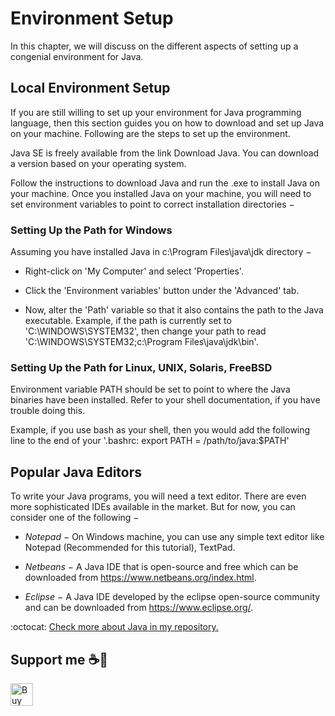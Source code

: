 # Environment Setup

In this chapter, we will discuss on the different aspects of setting up a congenial environment for Java.

## Local Environment Setup

If you are still willing to set up your environment for Java programming language, then this section guides you on how to download and set up Java on your machine. Following are the steps to set up the environment.

Java SE is freely available from the link Download Java. You can download a version based on your operating system.

Follow the instructions to download Java and run the .exe to install Java on your machine. Once you installed Java on your machine, you will need to set environment variables to point to correct installation directories −

### Setting Up the Path for Windows

Assuming you have installed Java in c:\Program Files\java\jdk directory −

- Right-click on 'My Computer' and select 'Properties'.

- Click the 'Environment variables' button under the 'Advanced' tab.

- Now, alter the 'Path' variable so that it also contains the path to the Java executable. Example, if the path is currently set to 'C:\WINDOWS\SYSTEM32', then change your path to read 'C:\WINDOWS\SYSTEM32;c:\Program Files\java\jdk\bin'.

### Setting Up the Path for Linux, UNIX, Solaris, FreeBSD

Environment variable PATH should be set to point to where the Java binaries have been installed. Refer to your shell documentation, if you have trouble doing this.

Example, if you use bash as your shell, then you would add the following line to the end of your '.bashrc: export PATH = /path/to/java:$PATH'

## Popular Java Editors

To write your Java programs, you will need a text editor. There are even more sophisticated IDEs available in the market. But for now, you can consider one of the following −

- *Notepad* − On Windows machine, you can use any simple text editor like Notepad (Recommended for this tutorial), TextPad.

- *Netbeans* − A Java IDE that is open-source and free which can be downloaded from https://www.netbeans.org/index.html.

- *Eclipse* − A Java IDE developed by the eclipse open-source community and can be downloaded from https://www.eclipse.org/.

:octocat: [Check more about Java in my repository.](https://github.com/FernandoCalmet/Java)

## Support me ☕💖

<a href='https://ko-fi.com/fernandocalmet' target='_blank'>
  <img height='36' style='border:0px;height:36px;' src='https://az743702.vo.msecnd.net/cdn/kofi3.png?v=2' border='0' alt='Buy Me a Coffee at ko-fi.com' />
</a>